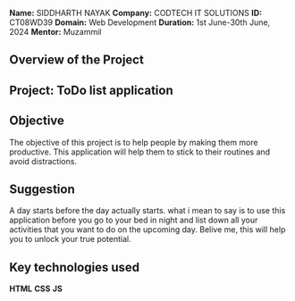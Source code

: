 **Name:** SIDDHARTH NAYAK
**Company:** CODTECH IT SOLUTIONS
**ID:** CT08WD39
**Domain:** Web Development
**Duration:** 1st June-30th June, 2024
**Mentor:** Muzammil

## Overview of the Project

## Project: ToDo list application

## Objective

The objective of this project is to help people by making them more productive. This application will help them to stick to their routines and avoid distractions.

## Suggestion

A day starts before the day actually starts. what i mean to say is to use this application before you go to your bed in night and list down all your activities that you want to do on the upcoming day.
Belive me, this will help you to unlock your true potential.

## Key technologies used
 **HTML**
 **CSS**
 **JS**
